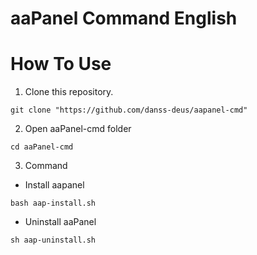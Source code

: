 # aaPanel Command English

# How To Use
1. Clone this repository.
```
git clone "https://github.com/danss-deus/aapanel-cmd"
```
2. Open aaPanel-cmd folder
```
cd aaPanel-cmd
```
3. Command
- Install aapanel
```
bash aap-install.sh
```
- Uninstall aaPanel
```
sh aap-uninstall.sh
```
